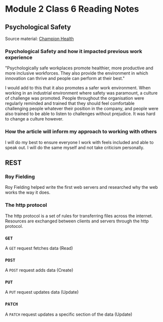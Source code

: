 # Module 2 Class 6 Reading Notes

## Psychological Safety

Source material: [Champion Health]("https://championhealth.co.uk/insights/psychological-safety-at-work/")

### Psychological Safety and how it impacted previous work experience

"Psychologically safe workplaces promote healthier, more productive and more inclusive workforces. They also provide the environment in which innovation can thrive and people can perform at their best."

I would add to this that it also promotes a safer work environment. When working in an industrial environment where safety was paramount, a culture of challenge was promoted. People throughout the organisation were regularly reminded and trained that they should feel comfortable challenging people whatever their position in the company, and people were also trained to be able to listen to challenges without prejudice. It was hard to change a culture however.

### How the article will inform my approach to working with others

I will do my best to ensure everyone I work with feels included and able to speak out. I will do the same myself and not take criticism personally.

## REST

### Roy Fielding

Roy Fielding helped write the first web servers and researched why the web works the way it does.

### The http protocol

The http protocol is a set of rules for transferring files across the internet. Resources are exchanged between clients and servers through the http protocol.

### `GET`

A `GET` request fetches data (Read)

### `POST`

A `POST` request adds data (Create)

### `PUT`

A `PUT` request updates data (Update)

### `PATCH`

A `PATCH` request updates a specific section of the data (Update)
